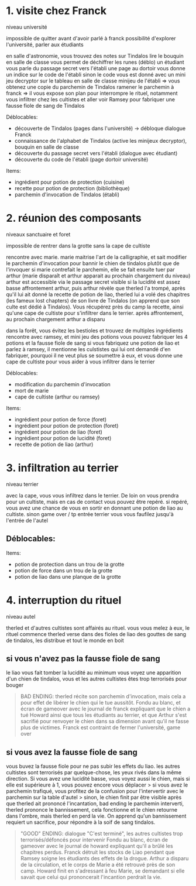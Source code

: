 # 1. visite chez Franck

niveau université

impossible de quitter avant d'avoir parlé à franck
possibilité d'explorer l'université, parler aux étudiants

en salle d'astronomie, vous trouvez des notes sur Tindalos
lire le bouquin en salle de classe vous permet de déchiffrer les runes (déblo)
un étudiant vous parle du passage secret vers l'établi
une page au dortoir vous donne un indice sur le code de l'établi
sinon le code vous est donné avec un mini jeu decryptor sur le tableau en salle de classe
minijeu de l'établi => vous obtenez une copie du parchemin de Tindalos
ramener le parchemin à franck => il vous expose son plan pour interrompre le rituel, notamment vous infiltrer chez les cultistes et aller voir Ramsey pour fabriquer une fausse fiole de sang de Tindalos

Déblocables:
- découverte de Tindalos (pages dans l'université) -> débloque dialogue Franck
- connaissance de l'alphabet de Tindalos (active les minijeux decryptor), bouquin en salle de classe
- découverte du passage secret vers l'établi (dialogue avec étudiant)
- découverte du code de l'établi (page dortoir université)

Items:
- ingrédient pour potion de protection (cuisine)
- recette pour potion de protection (bibliothèque)
- parchemin d'invocation de Tindalos (établi)

# 2. réunion des composants

niveaux sanctuaire et foret

impossible de rentrer dans la grotte sans la cape de cultiste

rencontre avec marie. marie maitrise l'art de la calligraphie, et sait modifier le parchemin d'invocation pour bannir le chien de tindalos plutôt que de l'invoquer
si marie contrefait le parchemin, elle se fait ensuite tuer par arthur (marie disparaît et arthur apparait au prochain chargement du niveau)
arthur est accessible via le passage secret visible si la lucidité est assez basse
affrontement arthur, puis arthur révèle que therled l'a trompé, après qu'il lui ait donné la recette de potion de liao, therled lui a volé des chapitres (les fameux lost chapters) de son livre de Tindalos (on apprend que son culte est dédié à Tindalos). Vous récupérez près du camp la recette, ainsi qu'une cape de cultiste pour s'infiltrer dans le terrier.
après affrontement, au prochain chargement arthur a disparu

dans la forêt, vous évitez les bestioles et trouvez de multiples ingrédients
rencontre avec ramsey, et mini jeu des potions
vous pouvez fabriquer les 4 potions et la fausse fiole de sang
si vous fabriquez une potion de liao et parlez à ramsey, il mentionne les culstistes qui lui ont demandé d'en fabriquer, pourquoi il ne veut plus se soumettre à eux, et vous donne une cape de cultiste pour vous aider à vous infiltrer dans le terrier

Déblocables:
- modification du parchemin d'invocation
- mort de marie
- cape de cultiste (arthur ou ramsey)

Items:
- ingrédient pour potion de force (foret)
- ingrédient pour potion de protection (foret)
- ingrédient pour potion de liao (foret)
- ingrédient pour potion de lucidité (foret)
- recette de potion de liao (arthur)

# 3. infiltration au terrier

niveau terrier

avec la cape, vous vous infiltrez dans le terrier. De loin on vous prendra pour un cultiste, mais en cas de contact vous pouvez être repéré.
si repéré, vous avez une chance de vous en sortir en donnant une potion de liao au cultiste. sinon game over / tp entrée terrier
vous vous faufilez jusqu'à l'entrée de l'autel

Déblocables:
-

Items:
- potion de protection dans un trou de la grotte
- potion de force dans un trou de la grotte
- potion de liao dans une planque de la grotte

# 4. interruption du rituel

niveau autel

therled et d'autres cultistes sont affairés au rituel. vous vous melez à eux, le rituel commence
therled verse dans des fioles de liao des gouttes de sang de tindalos, les distribue et tout le monde en boit
## si vous n'avez pas la fausse fiole de sang
le liao vous fait tomber la lucidité au minimum
vous voyez une apparition d'un chien de tindalos, vous et les autres cultistes êtes trop terrorisés pour bouger
> BAD ENDING:
therled récite son parchemin d'invocation, mais cela a pour effet de libérer le chien qui le tue aussitôt.
Fondu au blanc, et écran de gameover avec le journal de franck expliquant que le chien a tué Howard ainsi que tous les étudiants au terrier, et que Arthur s'est sacrifié pour renvoyer le chien dans sa dimension avant qu'il ne fasse plus de victimes. Franck est contraint de fermer l'université, game over

## si vous avez la fausse fiole de sang
vous buvez la fausse fiole pour ne pas subir les effets du liao. les autres cultistes sont terrorisés par quelque-chose, les yeux rivés dans la même direction. Si vous avez une lucidité basse, vous voyez aussi le chien, mais si elle est supérieure à 1, vous pouvez encore vous déplacer
    > si vous avez le parchemin trafiqué, vous profitez de la confusion pour l'intervertir avec le parchemin sur la table d'autel
    > sinon, le chien finit par être visible après que therled ait prononcé l'incantation, bad ending
le parchemin interverti, therled prononce le bannissement, cela fonctionne et le chien retourne dans l'ombre, mais therled en perd la vie. On apprend qu'un bannissement requiert un sacrifice, pour répondre à la soif de sang tindalos.

> "GOOD" ENDING:
dialogue "C'est terminé", les autres cultistes trop terrorisés/défoncés pour intervenir
Fondu au blanc, écran de gameover avec le journal de howard expliquant qu'il a brûlé les chapitres perdus. Franck détruit les stocks de Liao pendant que Ramsey soigne les étudiants des effets de la drogue. Arthur a disparu de la circulation, et le corps de Marie a été retrouvé près de son camp. Howard finit en s'adressant à feu Marie, se demandant si elle savait que celui qui prononcerait l'incantion perdrait la vie.

